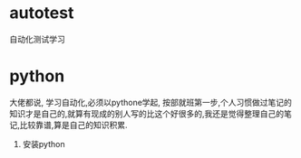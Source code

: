 # autotest
自动化测试学习

# python

大佬都说, 学习自动化,必须以pythone学起, 按部就班第一步,个人习惯做过笔记的知识才是自己的,就算有现成的别人写的比这个好很多的,我还是觉得整理自己的笔记,比较靠谱,算是自己的知识积累.

1. 安装python
